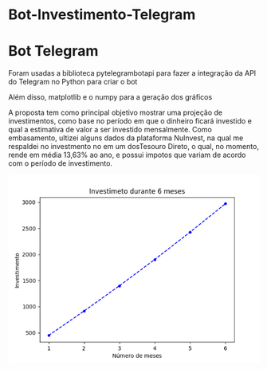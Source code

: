 # Bot-Investimento-Telegram

# Bot Telegram

<p> Foram usadas a biblioteca pytelegrambotapi para fazer a integração da API do Telegram no Python para criar o bot</p>
<p> Além disso, matplotlib e o numpy para a geração dos gráficos </P>
<p>A proposta tem como principal objetivo mostrar uma projeção de investimentos, como base no período em que o dinheiro ficará investido e qual a estimativa de valor a ser investido mensalmente. 
Como embasamento, ultizei alguns dados da plataforma NuInvest, na qual me respaldei no investmento no em um dosTesouro Direto, o qual, no momento, rende em média 13,63% ao ano, e  possui impotos que variam de acordo com o período de investimento.</p> 
<img src="img\2886.0528139812864.png">
